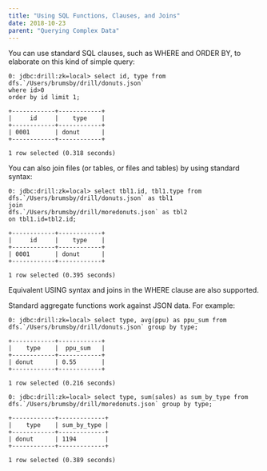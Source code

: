 ```yaml
---
title: "Using SQL Functions, Clauses, and Joins"
date: 2018-10-23
parent: "Querying Complex Data"
---
```

You can use standard SQL clauses, such as WHERE and ORDER BY, to elaborate on
this kind of simple query:

    0: jdbc:drill:zk=local> select id, type from dfs.`/Users/brumsby/drill/donuts.json`
    where id>0
    order by id limit 1;
  
    +------------+------------+
    |     id     |    type    |
    +------------+------------+
    | 0001       | donut      |
    +------------+------------+
  
    1 row selected (0.318 seconds)

You can also join files (or tables, or files and tables) by using standard
syntax:

    0: jdbc:drill:zk=local> select tbl1.id, tbl1.type from dfs.`/Users/brumsby/drill/donuts.json` as tbl1
    join
    dfs.`/Users/brumsby/drill/moredonuts.json` as tbl2
    on tbl1.id=tbl2.id;
  
    +------------+------------+
    |     id     |    type    |
    +------------+------------+
    | 0001       | donut      |
    +------------+------------+
  
    1 row selected (0.395 seconds)

Equivalent USING syntax and joins in the WHERE clause are also supported.

Standard aggregate functions work against JSON data. For example:

    0: jdbc:drill:zk=local> select type, avg(ppu) as ppu_sum from dfs.`/Users/brumsby/drill/donuts.json` group by type;
  
    +------------+------------+
    |    type    |  ppu_sum   |
    +------------+------------+
    | donut      | 0.55       |
    +------------+------------+
  
    1 row selected (0.216 seconds)
  
    0: jdbc:drill:zk=local> select type, sum(sales) as sum_by_type from dfs.`/Users/brumsby/drill/moredonuts.json` group by type;
  
    +------------+-------------+
    |    type    | sum_by_type |
    +------------+-------------+
    | donut      | 1194        |
    +------------+-------------+
  
    1 row selected (0.389 seconds)
